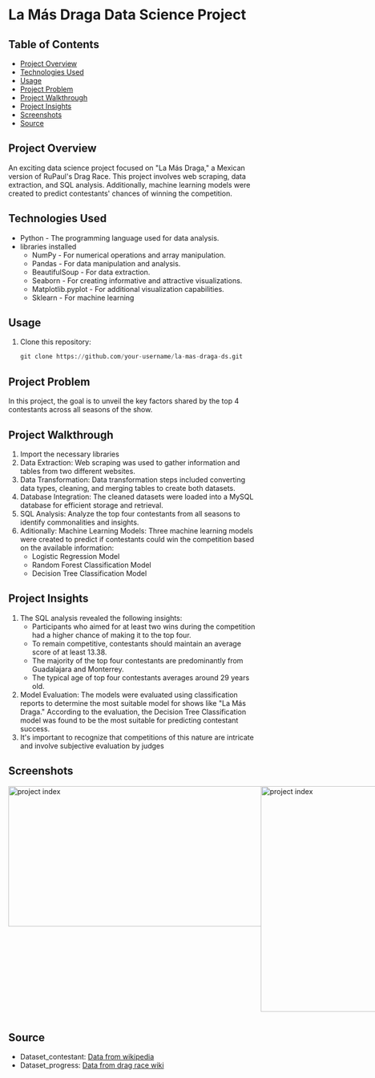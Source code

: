 # La Más Draga Data Science Project

## Table of Contents
+ [Project Overview](#Project-overview)
+ [Technologies Used](#Technologies-Used)
+ [Usage](#Usage)
+ [Project Problem](#Project-Problem)
+ [Project Walkthrough](#Project-Walkthrough)
+ [Project Insights](#Project-Insights)
+ [Screenshots](#Screenshots)
+ [Source](#Source)


## Project Overview
An exciting data science project focused on "La Más Draga," a Mexican version of RuPaul's Drag Race. This project involves web scraping, data extraction, and SQL analysis. Additionally, machine learning models were created to predict contestants' chances of winning the competition.

## Technologies Used
+ Python - The programming language used for data analysis.
+ libraries installed
   + NumPy - For numerical operations and array manipulation.
   + Pandas - For data manipulation and analysis.
   + BeautifulSoup - For data extraction.
   + Seaborn - For creating informative and attractive visualizations.
   + Matplotlib.pyplot - For additional visualization capabilities.
   + Sklearn - For machine learning

## Usage
1. Clone this repository:
   ```python
   git clone https://github.com/your-username/la-mas-draga-ds.git 

## Project Problem
In this project, the goal is to unveil the key factors shared by the top 4 contestants across all seasons of the show.

## Project Walkthrough
1. Import the necessary libraries
2. Data Extraction: Web scraping was used to gather information and tables from two different websites.
3. Data Transformation: Data transformation steps included converting data types, cleaning, and merging tables to create both datasets.
4. Database Integration: The cleaned datasets were loaded into a MySQL database for efficient storage and retrieval.
5. SQL Analysis: Analyze the top four contestants from all seasons to identify commonalities and insights.
6. Aditionally: Machine Learning Models: Three machine learning models were created to predict if contestants could win the competition based on the available information:
   - Logistic Regression Model
   - Random Forest Classification Model
   - Decision Tree Classification Model


## Project Insights
1. The SQL analysis revealed the following insights:
   - Participants who aimed for at least two wins during the competition had a higher chance of making it to the top four.
   - To remain competitive, contestants should maintain an average score of at least 13.38.
   - The majority of the top four contestants are predominantly from Guadalajara and Monterrey.
   - The typical age of top four contestants averages around 29 years old.
2. Model Evaluation: The models were evaluated using classification reports to determine the most suitable model for shows like "La Más Draga." According to the evaluation, the Decision Tree Classification model was found to be the most suitable for predicting contestant success.
3. It's important to recognize that competitions of this nature are intricate and involve subjective evaluation by judges

## Screenshots
<div style="display: flex; flex-direction: row;">
  <img  style="margin-bottom: 10px;" src="https://github.com/NilArj/drag_show/blob/f8cb2353aba40be2d3ff2d79770da9acd264027e/images/Captura%20de%20pantalla%202023-10-14%20115158.png" alt="project index" width="600" height="280">
  <img  style="margin-bottom: 10px;" src="https://github.com/NilArj/drag_show/blob/f8cb2353aba40be2d3ff2d79770da9acd264027e/images/Captura%20de%20pantalla%202023-10-14%20115744.png" alt="project index" width="500" height="450">

</div>


## Source
- Dataset_contestant: [Data from wikipedia](https://es.wikipedia.org/wiki/La_M%C3%A1s_Draga_(M%C3%A9xico))
- Dataset_progress: [Data from drag race wiki](https://rupaulsdragrace.fandom.com/wiki/La_M%C3%A1s_Draga_(Season_3)#Scores_Overall)


